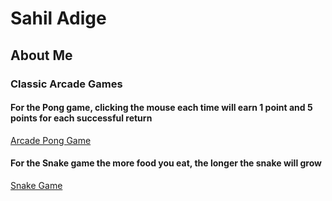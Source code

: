 # Sahil Adige

## About Me

### Classic Arcade Games
#### For the Pong game, clicking the mouse each time will earn 1 point and 5 points for each successful return
[Arcade Pong Game](https://sahiladige.github.io/Portfolio/UpdatedPong/)

#### For the Snake game the more food you eat, the longer the snake will grow
[Snake Game](https://sahiladige.github.io/Portfolio/SnakeFinal/)
